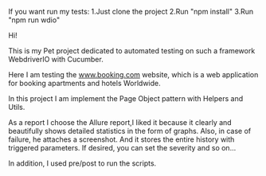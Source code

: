 If you want run my tests:
1.Just clone the project
2.Run "npm install"
3.Run "npm run wdio"

Hi!

This is my Pet project dedicated to automated testing on such a framework WebdriverIO with Cucumber.

Here I am testing the www.booking.com website, which is a web application for booking apartments and hotels Worldwide.

In this project I am implement the Page Object pattern with Helpers and Utils.

As a report I choose the Allure report,I liked it because it clearly and beautifully shows detailed statistics in the form of graphs. Also, in case of failure, he attaches a screenshot. And it stores the entire history with triggered parameters. If desired, you can set the severity and so on...

In addition, I used pre/post to run the scripts.

